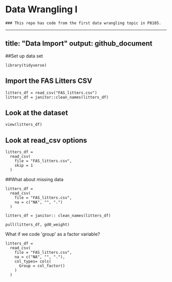 # Data Wrangling I 

```{r}
### This repo has code from the first data wrangling topic in P8105.
```

---
title: "Data Import"
output: github_document 
---
##Set up data set 
```{r setup, echo=FALSE, message=FALSE}
library(tidyverse)
```


## Import the FAS Litters CSV
```{r}
litters_df = read_csv("FAS_litters.csv")
litters_df = janitor::clean_names(litters_df)
```

## Look at the dataset 
```{r eval = FALSE}
view(litters_df)
```

## Look at read_csv options 
```{r}
litters_df = 
  read_csv(
    file = "FAS_litters.csv",
    skip = 1
  )
```

##What about missing data 
```{r}
litters_df = 
  read_csv(
    file = "FAS_litters.csv",
    na = c("NA", "", ".")
  )

litters_df = janitor:: clean_names(litters_df)

pull(litters_df, gd0_weight)
```

What if we code 'group' as a factor variable?

```{r}
litters_df = 
  read_csv(
    file = "FAS_litters.csv",
    na = c("NA", "", "."),
    col_types= cols(
      Group = col_factor()
    )
  )
```


```

